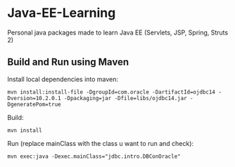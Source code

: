 # Java-EE-Learning
Personal java packages made to learn Java EE (Servlets, JSP, Spring, Struts 2)

## Build and Run using Maven

Install local dependencies into maven: 
```
mvn install:install-file -DgroupId=com.oracle -DartifactId=ojdbc14 -Dversion=10.2.0.1 -Dpackaging=jar -Dfile=libs/ojdbc14.jar -DgeneratePom=true
```

Build:
```
mvn install
```

Run (replace mainClass with the class u want to run and check):
```
mvn exec:java -Dexec.mainClass="jdbc.intro.DBConOracle"
```
